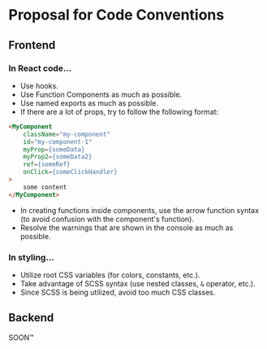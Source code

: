 # Proposal for Code Conventions

## Frontend

### In React code...
- Use hooks.
- Use Function Components as much as possible.
- Use named exports as much as possible.
- If there are a lot of props, try to follow the following format:  
```html
<MyComponent
	className="my-component"
	id="my-component-1"
	myProp={someData}
	myProp2={someData2}
	ref={someRef}
	onClick={someClickHandler}
>
	some content
</MyComponent>
```
- In creating functions inside components, use the arrow function syntax (to avoid confusion with the component's function).
- Resolve the warnings that are shown in the console as much as possible.

### In styling...
- Utilize root CSS variables (for colors, constants, etc.).
- Take advantage of SCSS syntax (use nested classes, `&` operator, etc.).
- Since SCSS is being utilized, avoid too much CSS classes.

## Backend

SOON™

